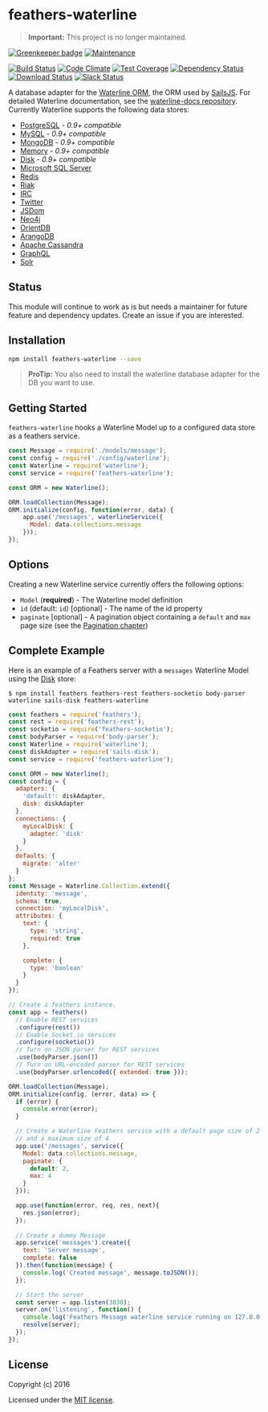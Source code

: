 # feathers-waterline

> __Important:__ This project is no longer maintained.

[![Greenkeeper badge](https://badges.greenkeeper.io/feathersjs-ecosystem/feathers-waterline.svg)](https://greenkeeper.io/)
[![Maintenance](https://img.shields.io/maintenance/no/2017.svg)](#status)

[![Build Status](https://travis-ci.org/feathersjs-ecosystem/feathers-waterline.png?branch=master)](https://travis-ci.org/feathersjs-ecosystem/feathers-waterline)
[![Code Climate](https://codeclimate.com/github/feathersjs-ecosystem/feathers-waterline.png)](https://codeclimate.com/github/feathersjs-ecosystem/feathers-waterline)
[![Test Coverage](https://codeclimate.com/github/feathersjs-ecosystem/feathers-waterline/badges/coverage.svg)](https://codeclimate.com/github/feathersjs-ecosystem/feathers-waterline/coverage)
[![Dependency Status](https://img.shields.io/david/feathersjs-ecosystem/feathers-waterline.svg?style=flat-square)](https://david-dm.org/feathersjs-ecosystem/feathers-waterline)
[![Download Status](https://img.shields.io/npm/dm/feathers-waterline.svg?style=flat-square)](https://www.npmjs.com/package/feathers-waterline)
[![Slack Status](http://slack.feathersjs.com/badge.svg)](http://slack.feathersjs.com)

A database adapter for the [Waterline ORM](https://github.com/balderdashy/waterline), the ORM used by [SailsJS](http://sailsjs.org/). For detailed Waterline documentation, see the [waterline-docs repository](https://github.com/balderdashy/waterline-docs). Currently Waterline supports the following data stores:

- [PostgreSQL](https://github.com/balderdashy/sails-postgresql) - *0.9+ compatible*
- [MySQL](https://github.com/balderdashy/sails-mysql) - *0.9+ compatible*
- [MongoDB](https://github.com/balderdashy/sails-mongo) - *0.9+ compatible*
- [Memory](https://github.com/balderdashy/sails-memory) - *0.9+ compatible*
- [Disk](https://github.com/balderdashy/sails-disk) - *0.9+ compatible*
- [Microsoft SQL Server](https://github.com/cnect/sails-sqlserver)
- [Redis](https://github.com/balderdashy/sails-redis)
- [Riak](https://github.com/balderdashy/sails-riak)
- [IRC](https://github.com/balderdashy/sails-irc)
- [Twitter](https://github.com/balderdashy/sails-twitter)
- [JSDom](https://github.com/mikermcneil/sails-jsdom)
- [Neo4j](https://github.com/natgeo/sails-neo4j)
- [OrientDB](https://github.com/appscot/sails-orientdb)
- [ArangoDB](https://github.com/rosmo/sails-arangodb)
- [Apache Cassandra](https://github.com/dtoubelis/sails-cassandra)
- [GraphQL](https://github.com/wistityhq/waterline-graphql)
- [Solr](https://github.com/sajov/sails-solr)

## Status

This module will continue to work as is but needs a maintainer for future feature and dependency updates. Create an issue if you are interested.

## Installation

```bash
npm install feathers-waterline --save
```

> **ProTip:** You also need to install the waterline database adapter for the DB you want to use.

## Getting Started

`feathers-waterline` hooks a Waterline Model up to a configured data store as a feathers service.

```js
const Message = require('./models/message');
const config = require('./config/waterline');
const Waterline = require('waterline');
const service = require('feathers-waterline');

const ORM = new Waterline();

ORM.loadCollection(Message);
ORM.initialize(config, function(error, data) {
    app.use('/messages', waterlineService({
      Model: data.collections.message
    }));
});
```

## Options

Creating a new Waterline service currently offers the following options:

- `Model` (**required**) - The Waterline model definition
- `id` (default: `id`) [optional] - The name of the id property
- `paginate` [optional] - A pagination object containing a `default` and `max` page size (see the [Pagination chapter](databases/pagination.md))

## Complete Example

Here is an example of a Feathers server with a `messages` Waterline Model using the [Disk](https://github.com/balderdashy/sails-disk) store:

```
$ npm install feathers feathers-rest feathers-socketio body-parser waterline sails-disk feathers-waterline
```

```js
const feathers = require('feathers');
const rest = require('feathers-rest');
const socketio = require('feathers-socketio');
const bodyParser = require('body-parser');
const Waterline = require('waterline');
const diskAdapter = require('sails-disk');
const service = require('feathers-waterline');

const ORM = new Waterline();
const config = {
  adapters: {
    'default': diskAdapter,
    disk: diskAdapter
  },
  connections: {
    myLocalDisk: {
      adapter: 'disk'
    }
  },
  defaults: {
    migrate: 'alter'
  }
};
const Message = Waterline.Collection.extend({
  identity: 'message',
  schema: true,
  connection: 'myLocalDisk',
  attributes: {
    text: {
      type: 'string',
      required: true
    },

    complete: {
      type: 'boolean'
    }
  }
});

// Create a feathers instance.
const app = feathers()
  // Enable REST services
  .configure(rest())
  // Enable Socket.io services
  .configure(socketio())
  // Turn on JSON parser for REST services
  .use(bodyParser.json())
  // Turn on URL-encoded parser for REST services
  .use(bodyParser.urlencoded({ extended: true }));

ORM.loadCollection(Message);
ORM.initialize(config, (error, data) => {
  if (error) {
    console.error(error);
  }

  // Create a Waterline Feathers service with a default page size of 2 items
  // and a maximum size of 4
  app.use('/messages', service({
    Model: data.collections.message,
    paginate: {
      default: 2,
      max: 4
    }
  }));

  app.use(function(error, req, res, next){
    res.json(error);
  });
  
  // Create a dummy Message
  app.service('messages').create({
    text: 'Server message',
    complete: false
  }).then(function(message) {
    console.log('Created message', message.toJSON());
  });

  // Start the server
  const server = app.listen(3030);
  server.on('listening', function() {
    console.log('Feathers Message waterline service running on 127.0.0.1:3030');
    resolve(server);
  });
});
```

## License

Copyright (c) 2016

Licensed under the [MIT license](LICENSE).
